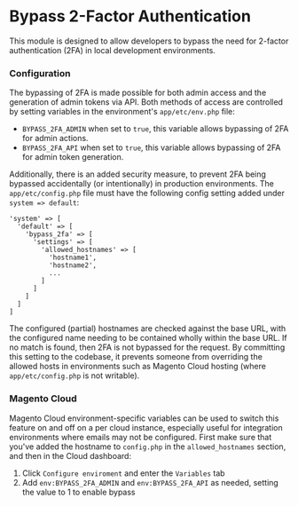 # Bypass 2-Factor Authentication
This module is designed to allow developers to bypass the need for 2-factor authentication (2FA) in local development environments.

### Configuration
The bypassing of 2FA is made possible for both admin access and the generation of admin tokens via API.
Both methods of access are controlled by setting variables in the environment's `app/etc/env.php` file:
 - `BYPASS_2FA_ADMIN` when set to `true`, this variable allows bypassing of 2FA for admin actions.
 - `BYPASS_2FA_API` when set to `true`, this variable allows bypassing of 2FA for admin token generation.

Additionally, there is an added security measure, to prevent 2FA being bypassed accidentally (or intentionally) in production environments.
The `app/etc/config.php` file must have the following config setting added under `system => default`:
```
'system' => [
  'default' => [
    'bypass_2fa' => [
      'settings' => [
        'allowed_hostnames' => [
          'hostname1',
          'hostname2',
          ...
        ]
      ]
    ]
  ]
]
```
The configured (partial) hostnames are checked against the base URL, with the configured name needing to be contained wholly within the base URL.
If no match is found, then 2FA is not bypassed for the request.
By committing this setting to the codebase, it prevents someone from overriding the allowed hosts in environments such as Magento Cloud hosting (where `app/etc/config.php` is not writable).

### Magento Cloud
Magento Cloud environment-specific variables can be used to switch this feature on and off on a per cloud instance, especially 
useful for integration environments where emails may not be configured.  First make sure that you've added 
the hostname to `config.php` in the `allowed_hostnames` section, and then in the Cloud dashboard:

1. Click `Configure enviroment` and enter the `Variables` tab
2. Add `env:BYPASS_2FA_ADMIN` and `env:BYPASS_2FA_API` as needed, setting the value to 1 to enable bypass 
